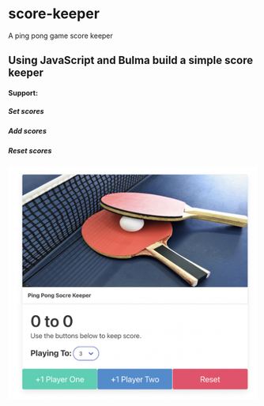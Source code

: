 # score-keeper
A ping pong game score keeper
## Using JavaScript and Bulma build a simple score keeper
#### Support:
##### Set scores
##### Add scores
##### Reset scores
<img src="demopic.png" alt="Score Keeper Display">
